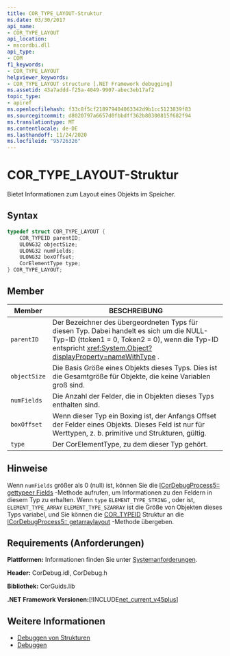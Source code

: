 ```yaml
---
title: COR_TYPE_LAYOUT-Struktur
ms.date: 03/30/2017
api_name:
- COR_TYPE_LAYOUT
api_location:
- mscordbi.dll
api_type:
- COM
f1_keywords:
- COR_TYPE_LAYOUT
helpviewer_keywords:
- COR_TYPE_LAYOUT structure [.NET Framework debugging]
ms.assetid: 43a7addd-f25a-4049-9907-abec3eb17af2
topic_type:
- apiref
ms.openlocfilehash: f33c8f5cf218979404063342d9b1cc5123839f83
ms.sourcegitcommit: d8020797a6657d0fbbdff362b80300815f682f94
ms.translationtype: MT
ms.contentlocale: de-DE
ms.lasthandoff: 11/24/2020
ms.locfileid: "95726326"
---
```

# <a name="cor_type_layout-structure"></a>COR_TYPE_LAYOUT-Struktur

Bietet Informationen zum Layout eines Objekts im Speicher.  
  
## <a name="syntax"></a>Syntax  
  
```cpp  
typedef struct COR_TYPE_LAYOUT {  
    COR_TYPEID parentID;  
    ULONG32 objectSize;  
    ULONG32 numFields;  
    ULONG32 boxOffset;  
    CorElementType type;  
} COR_TYPE_LAYOUT;  
```  
  
## <a name="members"></a>Member  
  
|Member|BESCHREIBUNG|  
|------------|-----------------|  
|`parentID`|Der Bezeichner des übergeordneten Typs für diesen Typ. Dabei handelt es sich um die NULL-Typ-ID (ttoken1 = 0, Token2 = 0), wenn die Typ-ID entspricht <xref:System.Object?displayProperty=nameWithType> .|  
|`objectSize`|Die Basis Größe eines Objekts dieses Typs. Dies ist die Gesamtgröße für Objekte, die keine Variablen groß sind.|  
|`numFields`|Die Anzahl der Felder, die in Objekten dieses Typs enthalten sind.|  
|`boxOffset`|Wenn dieser Typ ein Boxing ist, der Anfangs Offset der Felder eines Objekts. Dieses Feld ist nur für Werttypen, z. b. primitive und Strukturen, gültig.|  
|`type`|Der CorElementType, zu dem dieser Typ gehört.|  
  
## <a name="remarks"></a>Hinweise  

 Wenn `numFields` größer als 0 (null) ist, können Sie die [ICorDebugProcess5:: gettypeer Fields](icordebugprocess5-gettypefields-method.md) -Methode aufrufen, um Informationen zu den Feldern in diesem Typ zu erhalten. Wenn `type` `ELEMENT_TYPE_STRING` , oder ist, `ELEMENT_TYPE_ARRAY` `ELEMENT_TYPE_SZARRAY` ist die Größe von Objekten dieses Typs variabel, und Sie können die [COR_TYPEID](cor-typeid-structure.md) Struktur an die [ICorDebugProcess5:: getarraylayout](icordebugprocess5-getarraylayout-method.md) -Methode übergeben.  
  
## <a name="requirements"></a>Requirements (Anforderungen)  

 **Plattformen:** Informationen finden Sie unter [Systemanforderungen](../../get-started/system-requirements.md).  
  
 **Header:** CorDebug.idl, CorDebug.h  
  
 **Bibliothek:** CorGuids.lib  
  
 **.NET Framework Versionen:**[!INCLUDE[net_current_v45plus](../../../../includes/net-current-v45plus-md.md)]  
  
## <a name="see-also"></a>Weitere Informationen

- [Debuggen von Strukturen](debugging-structures.md)
- [Debuggen](index.md)
